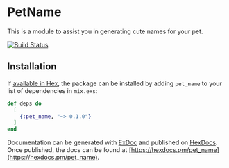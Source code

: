 # PetName

This is a module to assist you in generating cute names for your pet.

[![Build Status](https://travis-ci.org/reergymerej/pet_name.svg?branch=master)](https://travis-ci.org/reergymerej/pet_name)

## Installation

If [available in Hex](https://hex.pm/docs/publish), the package can be installed
by adding `pet_name` to your list of dependencies in `mix.exs`:

```elixir
def deps do
  [
    {:pet_name, "~> 0.1.0"}
  ]
end
```

Documentation can be generated with [ExDoc](https://github.com/elixir-lang/ex_doc)
and published on [HexDocs](https://hexdocs.pm). Once published, the docs can
be found at [https://hexdocs.pm/pet_name](https://hexdocs.pm/pet_name).

